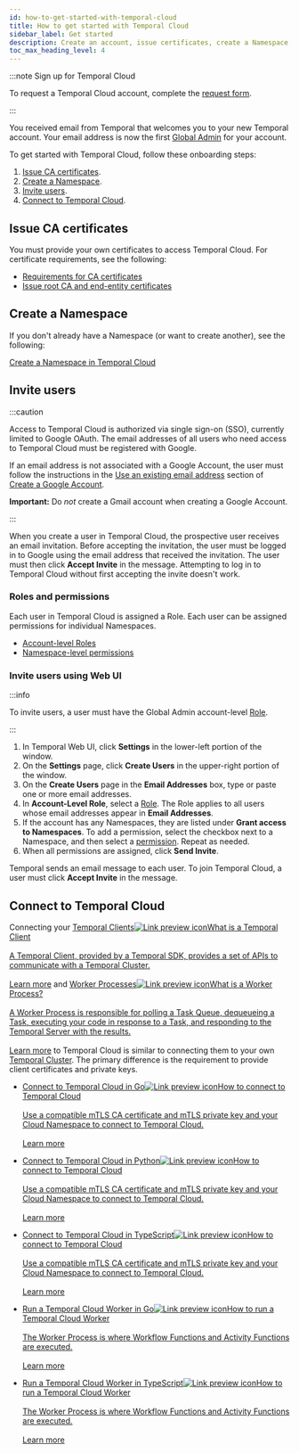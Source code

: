 ```yaml
---
id: how-to-get-started-with-temporal-cloud
title: How to get started with Temporal Cloud
sidebar_label: Get started
description: Create an account, issue certificates, create a Namespace, invite users, and connect.
toc_max_heading_level: 4
---
```


<!-- THIS FILE IS GENERATED. DO NOT EDIT THIS FILE DIRECTLY -->

:::note Sign up for Temporal Cloud

To request a Temporal Cloud account, complete the [request form](https://pages.temporal.io/cloud-request-access).

:::

<!--- Onboarding guide for Temporal Cloud --->

You received email from Temporal that welcomes you to your new Temporal account.
Your email address is now the first [Global Admin](/cloud/#account-level-roles) for your account.

To get started with Temporal Cloud, follow these onboarding steps:

<!--- 1. [Create an account.](#create-an-account-in-temporal-cloud) --->

1. [Issue CA certificates](#issue-ca-certificates).
1. [Create a Namespace](#create-a-namespace).
1. [Invite users](#invite-users).
1. [Connect to Temporal Cloud](#connect-to-temporal-cloud).

## Issue CA certificates

You must provide your own certificates to access Temporal Cloud.
For certificate requirements, see the following:

- [Requirements for CA certificates](/cloud/how-to-manage-certificates-in-temporal-cloud#certificate-requirements)
- [Issue root CA and end-entity certificates](/cloud/how-to-manage-certificates-in-temporal-cloud#issue-certificates)

## Create a Namespace

If you don't already have a Namespace (or want to create another), see the following:

[Create a Namespace in Temporal Cloud](/cloud/how-to-manage-namespaces-in-temporal-cloud/#create-a-namespace-in-temporal-cloud)

## Invite users

:::caution

Access to Temporal Cloud is authorized via single sign-on (SSO), currently limited to Google OAuth.
The email addresses of all users who need access to Temporal Cloud must be registered with Google.

If an email address is not associated with a Google Account, the user must follow the instructions in the [Use an existing email address](https://support.google.com/accounts/answer/27441?hl=en#existingemail) section of [Create a Google Account](https://support.google.com/accounts/answer/27441).

**Important:** Do _not_ create a Gmail account when creating a Google Account.

:::

When you create a user in Temporal Cloud, the prospective user receives an email invitation.
Before accepting the invitation, the user must be logged in to Google using the email address that received the invitation.
The user must then click **Accept Invite** in the message.
Attempting to log in to Temporal Cloud without first accepting the invite doesn't work.

### Roles and permissions

Each user in Temporal Cloud is assigned a Role.
Each user can be assigned permissions for individual Namespaces.

- [Account-level Roles](/cloud/#account-level-roles)
- [Namespace-level permissions](/cloud/#namespace-level-permissions)

<!--- How to invite users in Temporal Cloud using Web UI --->

### Invite users using Web UI

:::info

To invite users, a user must have the Global Admin account-level [Role](/cloud/#account-level-roles).

:::

1. In Temporal Web UI, click **Settings** in the lower-left portion of the window.
1. On the **Settings** page, click **Create Users** in the upper-right portion of the window.
1. On the **Create Users** page in the **Email Addresses** box, type or paste one or more email addresses.
1. In **Account-Level Role**, select a [Role](/cloud/#account-level-roles).
   The Role applies to all users whose email addresses appear in **Email Addresses**.
1. If the account has any Namespaces, they are listed under **Grant access to Namespaces**.
   To add a permission, select the checkbox next to a Namespace, and then select a [permission](/cloud/#namespace-level-permissions).
   Repeat as needed.
1. When all permissions are assigned, click **Send Invite**.

Temporal sends an email message to each user.
To join Temporal Cloud, a user must click **Accept Invite** in the message.

## Connect to Temporal Cloud

Connecting your <a class="tdlp" href="/temporal#temporal-client">Temporal Clients<span class="tdlpiw"><img src="/img/link-preview-icon.svg" alt="Link preview icon" /></span><span class="tdlpc"><span class="tdlppt">What is a Temporal Client</span><br /><br /><span class="tdlppd">A Temporal Client, provided by a Temporal SDK, provides a set of APIs to communicate with a Temporal Cluster.</span><span class="tdlplm"><br /><br /><a class="tdlplma" href="/temporal#temporal-client">Learn more</a></span></span></a> and <a class="tdlp" href="/workers#worker-process">Worker Processes<span class="tdlpiw"><img src="/img/link-preview-icon.svg" alt="Link preview icon" /></span><span class="tdlpc"><span class="tdlppt">What is a Worker Process?</span><br /><br /><span class="tdlppd">A Worker Process is responsible for polling a Task Queue, dequeueing a Task, executing your code in response to a Task, and responding to the Temporal Server with the results.</span><span class="tdlplm"><br /><br /><a class="tdlplma" href="/workers#worker-process">Learn more</a></span></span></a> to Temporal Cloud is similar to connecting them to your own [Temporal Cluster](/clusters).
The primary difference is the requirement to provide client certificates and private keys.

- <a class="tdlp" href="/dev-guide/go/foundations#connect-to-temporal-cloud">Connect to Temporal Cloud in Go<span class="tdlpiw"><img src="/img/link-preview-icon.svg" alt="Link preview icon" /></span><span class="tdlpc"><span class="tdlppt">How to connect to Temporal Cloud</span><br /><br /><span class="tdlppd">Use a compatible mTLS CA certificate and mTLS private key and your Cloud Namespace to connect to Temporal Cloud.</span><span class="tdlplm"><br /><br /><a class="tdlplma" href="/dev-guide/go/foundations#connect-to-temporal-cloud">Learn more</a></span></span></a>
- <a class="tdlp" href="/dev-guide/python/foundations#connect-to-temporal-cloud">Connect to Temporal Cloud in Python<span class="tdlpiw"><img src="/img/link-preview-icon.svg" alt="Link preview icon" /></span><span class="tdlpc"><span class="tdlppt">How to connect to Temporal Cloud</span><br /><br /><span class="tdlppd">Use a compatible mTLS CA certificate and mTLS private key and your Cloud Namespace to connect to Temporal Cloud.</span><span class="tdlplm"><br /><br /><a class="tdlplma" href="/dev-guide/python/foundations#connect-to-temporal-cloud">Learn more</a></span></span></a>
- <a class="tdlp" href="/dev-guide/typescript/foundations#connect-to-temporal-cloud">Connect to Temporal Cloud in TypeScript<span class="tdlpiw"><img src="/img/link-preview-icon.svg" alt="Link preview icon" /></span><span class="tdlpc"><span class="tdlppt">How to connect to Temporal Cloud</span><br /><br /><span class="tdlppd">Use a compatible mTLS CA certificate and mTLS private key and your Cloud Namespace to connect to Temporal Cloud.</span><span class="tdlplm"><br /><br /><a class="tdlplma" href="/dev-guide/typescript/foundations#connect-to-temporal-cloud">Learn more</a></span></span></a>

- <a class="tdlp" href="/dev-guide/go/foundations#run-a-temporal-cloud-worker">Run a Temporal Cloud Worker in Go<span class="tdlpiw"><img src="/img/link-preview-icon.svg" alt="Link preview icon" /></span><span class="tdlpc"><span class="tdlppt">How to run a Temporal Cloud Worker</span><br /><br /><span class="tdlppd">The Worker Process is where Workflow Functions and Activity Functions are executed.</span><span class="tdlplm"><br /><br /><a class="tdlplma" href="/dev-guide/go/foundations#run-a-temporal-cloud-worker">Learn more</a></span></span></a>
- <a class="tdlp" href="/dev-guide/typescript/foundations#run-a-temporal-cloud-worker">Run a Temporal Cloud Worker in TypeScript<span class="tdlpiw"><img src="/img/link-preview-icon.svg" alt="Link preview icon" /></span><span class="tdlpc"><span class="tdlppt">How to run a Temporal Cloud Worker</span><br /><br /><span class="tdlppd">The Worker Process is where Workflow Functions and Activity Functions are executed.</span><span class="tdlplm"><br /><br /><a class="tdlplma" href="/dev-guide/typescript/foundations#run-a-temporal-cloud-worker">Learn more</a></span></span></a>


